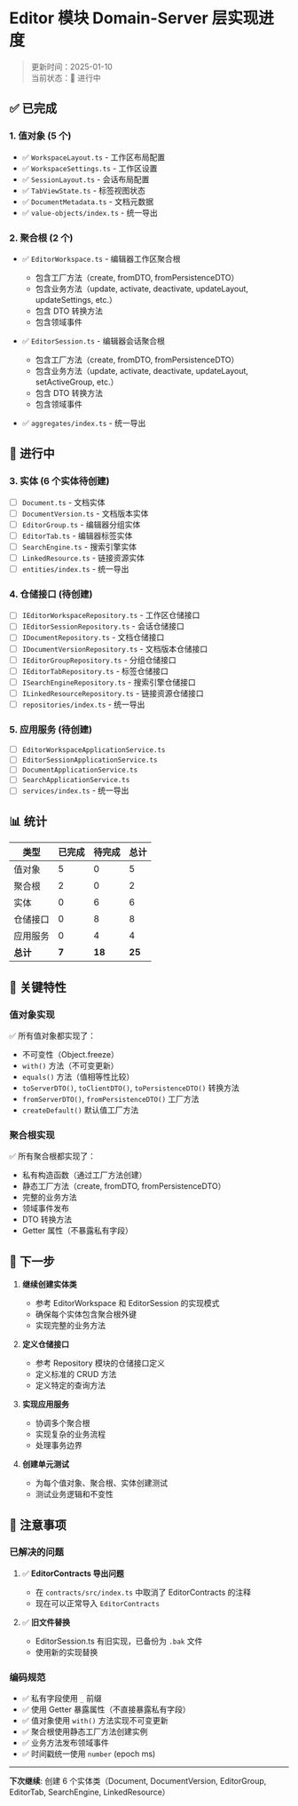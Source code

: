 # Editor 模块 Domain-Server 层实现进度

> 更新时间：2025-01-10  
> 当前状态：🔄 进行中

## ✅ 已完成

### 1. **值对象** (5 个)

- ✅ `WorkspaceLayout.ts` - 工作区布局配置
- ✅ `WorkspaceSettings.ts` - 工作区设置
- ✅ `SessionLayout.ts` - 会话布局配置
- ✅ `TabViewState.ts` - 标签视图状态
- ✅ `DocumentMetadata.ts` - 文档元数据
- ✅ `value-objects/index.ts` - 统一导出

### 2. **聚合根** (2 个)

- ✅ `EditorWorkspace.ts` - 编辑器工作区聚合根
  - 包含工厂方法（create, fromDTO, fromPersistenceDTO）
  - 包含业务方法（update, activate, deactivate, updateLayout, updateSettings, etc.）
  - 包含 DTO 转换方法
  - 包含领域事件

- ✅ `EditorSession.ts` - 编辑器会话聚合根
  - 包含工厂方法（create, fromDTO, fromPersistenceDTO）
  - 包含业务方法（update, activate, deactivate, updateLayout, setActiveGroup, etc.）
  - 包含 DTO 转换方法
  - 包含领域事件

- ✅ `aggregates/index.ts` - 统一导出

## 🔄 进行中

### 3. **实体** (6 个实体待创建)

- [ ] `Document.ts` - 文档实体
- [ ] `DocumentVersion.ts` - 文档版本实体
- [ ] `EditorGroup.ts` - 编辑器分组实体
- [ ] `EditorTab.ts` - 编辑器标签实体
- [ ] `SearchEngine.ts` - 搜索引擎实体
- [ ] `LinkedResource.ts` - 链接资源实体
- [ ] `entities/index.ts` - 统一导出

### 4. **仓储接口** (待创建)

- [ ] `IEditorWorkspaceRepository.ts` - 工作区仓储接口
- [ ] `IEditorSessionRepository.ts` - 会话仓储接口
- [ ] `IDocumentRepository.ts` - 文档仓储接口
- [ ] `IDocumentVersionRepository.ts` - 文档版本仓储接口
- [ ] `IEditorGroupRepository.ts` - 分组仓储接口
- [ ] `IEditorTabRepository.ts` - 标签仓储接口
- [ ] `ISearchEngineRepository.ts` - 搜索引擎仓储接口
- [ ] `ILinkedResourceRepository.ts` - 链接资源仓储接口
- [ ] `repositories/index.ts` - 统一导出

### 5. **应用服务** (待创建)

- [ ] `EditorWorkspaceApplicationService.ts`
- [ ] `EditorSessionApplicationService.ts`
- [ ] `DocumentApplicationService.ts`
- [ ] `SearchApplicationService.ts`
- [ ] `services/index.ts` - 统一导出

## 📊 统计

| 类型 | 已完成 | 待完成 | 总计 |
|-----|-------|-------|------|
| 值对象 | 5 | 0 | 5 |
| 聚合根 | 2 | 0 | 2 |
| 实体 | 0 | 6 | 6 |
| 仓储接口 | 0 | 8 | 8 |
| 应用服务 | 0 | 4 | 4 |
| **总计** | **7** | **18** | **25** |

## 🎯 关键特性

### 值对象实现

✅ 所有值对象都实现了：
- 不可变性（Object.freeze）
- `with()` 方法（不可变更新）
- `equals()` 方法（值相等性比较）
- `toServerDTO()`, `toClientDTO()`, `toPersistenceDTO()` 转换方法
- `fromServerDTO()`, `fromPersistenceDTO()` 工厂方法
- `createDefault()` 默认值工厂方法

### 聚合根实现

✅ 所有聚合根都实现了：
- 私有构造函数（通过工厂方法创建）
- 静态工厂方法（create, fromDTO, fromPersistenceDTO）
- 完整的业务方法
- 领域事件发布
- DTO 转换方法
- Getter 属性（不暴露私有字段）

## 🚀 下一步

1. **继续创建实体类**
   - 参考 EditorWorkspace 和 EditorSession 的实现模式
   - 确保每个实体包含聚合根外键
   - 实现完整的业务方法

2. **定义仓储接口**
   - 参考 Repository 模块的仓储接口定义
   - 定义标准的 CRUD 方法
   - 定义特定的查询方法

3. **实现应用服务**
   - 协调多个聚合根
   - 实现复杂的业务流程
   - 处理事务边界

4. **创建单元测试**
   - 为每个值对象、聚合根、实体创建测试
   - 测试业务逻辑和不变性

## 📝 注意事项

### 已解决的问题

1. ✅ **EditorContracts 导出问题**
   - 在 `contracts/src/index.ts` 中取消了 EditorContracts 的注释
   - 现在可以正常导入 `EditorContracts`

2. ✅ **旧文件替换**
   - EditorSession.ts 有旧实现，已备份为 `.bak` 文件
   - 使用新的实现替换

### 编码规范

- ✅ 私有字段使用 `_` 前缀
- ✅ 使用 Getter 暴露属性（不直接暴露私有字段）
- ✅ 值对象使用 `with()` 方法实现不可变更新
- ✅ 聚合根使用静态工厂方法创建实例
- ✅ 业务方法发布领域事件
- ✅ 时间戳统一使用 `number` (epoch ms)

---

**下次继续**: 创建 6 个实体类（Document, DocumentVersion, EditorGroup, EditorTab, SearchEngine, LinkedResource）

